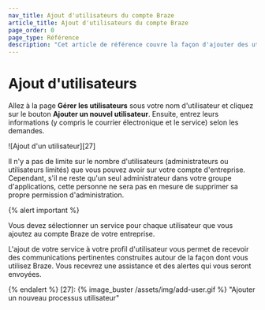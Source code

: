 ```yaml
---
nav_title: Ajout d'utilisateurs du compte Braze
article_title: Ajout d'utilisateurs du compte Braze
page_order: 0
page_type: Référence
description: "Cet article de référence couvre la façon d'ajouter des utilisateurs à votre compte d'entreprise."
---
```


# Ajout d'utilisateurs

Allez à la page __Gérer les utilisateurs__ sous votre nom d'utilisateur et cliquez sur le bouton __Ajouter un nouvel utilisateur__. Ensuite, entrez leurs informations (y compris le courrier électronique et le service) selon les demandes.

!\[Ajout d'un utilisateur\]\[27\]

Il n'y a pas de limite sur le nombre d'utilisateurs (administrateurs ou utilisateurs limités) que vous pouvez avoir sur votre compte d'entreprise. Cependant, s'il ne reste qu'un seul administrateur dans votre groupe d'applications, cette personne ne sera pas en mesure de supprimer sa propre permission d'administration.

{% alert important %}

Vous devez sélectionner un service pour chaque utilisateur que vous ajoutez au compte Braze de votre entreprise.

L'ajout de votre service à votre profil d'utilisateur vous permet de recevoir des communications pertinentes construites autour de la façon dont vous utilisez Braze. Vous recevrez une assistance et des alertes qui vous seront envoyées.

{% endalert %}
[27]: {% image_buster /assets/img/add-user.gif %} "Ajouter un nouveau processus utilisateur"
